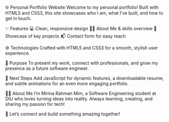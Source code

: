 🌐 Personal Portfolio Website
Welcome to my personal portfolio! Built with HTML5 and CSS3, this site showcases who I am, what I’ve built, and how to get in touch.

✨ Features
💻 Clean, responsive design
👩‍💻 About Me & skills overview
📂 Showcase of key projects
📬 Contact form for easy reach

⚙️ Technologies
Crafted with HTML5 and CSS3 for a smooth, stylish user experience.

🎯 Purpose
To present my work, connect with professionals, and grow my presence as a future software engineer.

🚀 Next Steps
Add JavaScript for dynamic features, a downloadable resume, and subtle animations for an even more engaging portfolio.

🙋‍♀️ About Me
I’m Mirina Rahman Mim, a Software Engineering student at DIU who loves turning ideas into reality. Always learning, creating, and sharing my passion for tech!

💌 Let’s connect and build something amazing together!









